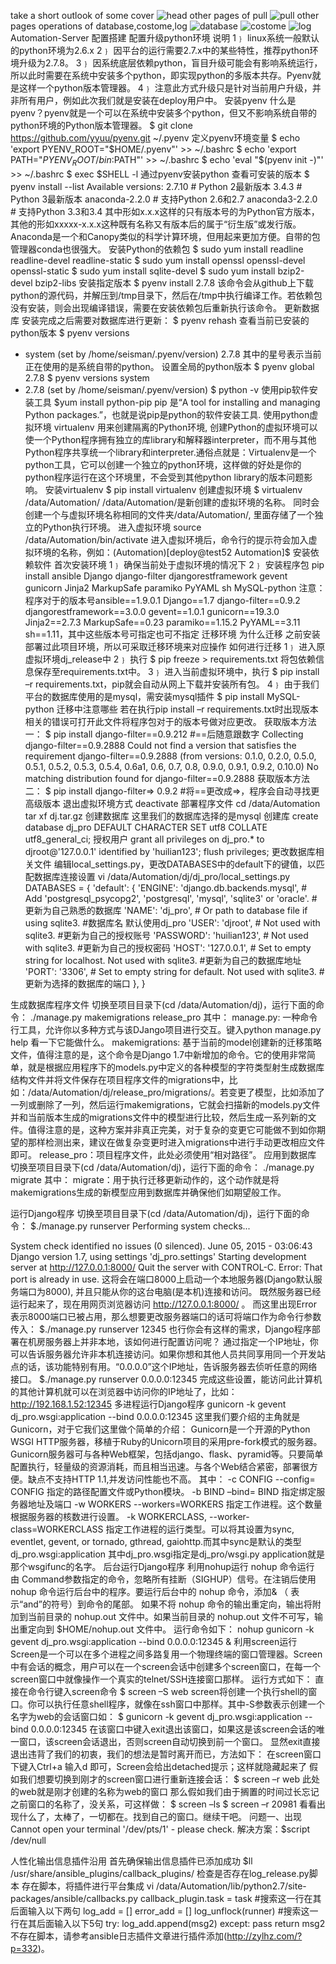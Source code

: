 take a short outlook of some cover
![head](https://github.com/targetoyes/ansible_release/blob/master/readgif/head.jpg)
other pages of pull
![pull](https://github.com/targetoyes/ansible_release/blob/master/readgif/pull.jpg)
other pages operations of database,costome,log
![database](https://github.com/targetoyes/ansible_release/blob/master/readgif/database.jpg)
![costome](https://github.com/targetoyes/ansible_release/blob/master/readgif/costome.png)
![log](https://github.com/targetoyes/ansible_release/blob/master/readgif/log.png)
                                        Automation-Server 配置搭建
配置升级python环境
说明
1﹜	linux系统一般默认的python环境为2.6.x
2﹜	因平台的运行需要2.7.x中的某些特性，推荐python环境升级为2.7.8。 
3﹜	因系统底层依赖python，盲目升级可能会有影响系统运行，所以此时需要在系统中安装多个python，即实现python的多版本共存。Pyenv就是这样一个python版本管理器。
4﹜	注意此方式升级只是针对当前用户升级，并非所有用户，例如此次我们就是安装在deploy用户中。
安装pyenv
什么是pyenv？pyenv就是一个可以在系统中安装多个python，但又不影响系统自带的python环境的Python版本管理器。
$ git clone https://github.com/yyuu/pyenv.git ~/.pyenv
 定义pyenv环境变量
$ echo 'export PYENV_ROOT="$HOME/.pyenv"' >> ~/.bashrc
$ echo 'export PATH="$PYENV_ROOT/bin:$PATH"' >> ~/.bashrc
$ echo 'eval "$(pyenv init -)"' >> ~/.bashrc
$ exec $SHELL -l
通过pyenv安装python
查看可安装的版本
$ pyenv install --list
Available versions:
  2.7.10                       # Python 2最新版本
  3.4.3                        # Python 3最新版本
anaconda-2.2.0               # 支持Python 2.6和2.7
anaconda3-2.2.0              # 支持Python 3.3和3.4
其中形如x.x.x这样的只有版本号的为Python官方版本，其他的形如xxxxx-x.x.x这种既有名称又有版本后的属于“衍生版”或发行版。Anaconda是一个和Canopy类似的科学计算环境，但用起来更加方便。自带的包管理器conda也很强大。
安装Python的依赖包
$ sudo yum install readline readline-devel readline-static
$ sudo yum install openssl openssl-devel openssl-static
$ sudo yum install sqlite-devel
$ sudo yum install bzip2-devel bzip2-libs
安装指定版本
$ pyenv install 2.7.8
该命令会从github上下载python的源代码，并解压到/tmp目录下，然后在/tmp中执行编译工作。若依赖包没有安装，则会出现编译错误，需要在安装依赖包后重新执行该命令。
更新数据库
安装完成之后需要对数据库进行更新：
$ pyenv rehash
查看当前已安装的python版本
$ pyenv versions
* system (set by /home/seisman/.pyenv/version)
2.7.8
其中的星号表示当前正在使用的是系统自带的python。
设置全局的python版本
$ pyenv global 2.7.8
$ pyenv versions
system
* 2.7.8 (set by /home/seisman/.pyenv/version)
$ python -v
使用pip软件安装工具
$yum install python-pip
pip 是“A tool for installing and managing Python packages.”，也就是说pip是python的软件安装工具.
使用python虚拟环境
virtualenv 用来创建隔离的Python环境, 创建Python的虚拟环境可以使一个Python程序拥有独立的库library和解释器interpreter，而不用与其他Python程序共享统一个library和interpreter.通俗点就是：Virtualenv是一个python工具，它可以创建一个独立的python环境，这样做的好处是你的python程序运行在这个环境里，不会受到其他python library的版本问题影响。
安装virtualenv
$ pip install virtualenv
创建虚拟环境
$ virtualenv /data/Automation/
/data/Automation/是新创建的虚拟环境的名称。 同时会创建一个与虚拟环境名称相同的文件夹/data/Automation/, 里面存储了一个独立的Python执行环境。
进入虚拟环境
source /data/Automation/bin/activate
进入虚拟环境后，命令行的提示符会加入虚拟环境的名称，例如：(Automation)[deploy@test52 Automation]$
安装依赖软件
首次安装环境
1﹜	确保当前处于虚拟环境的情况下
2﹜	安装程序包
pip install ansible Django django-filter djangorestframework gevent gunicorn Jinja2 MarkupSafe paramiko PyYAML sh MySQL-python
    注意：程序对于的版本号ansible==1.9.0.1 Django==1.7 django-filter==0.9.2 djangorestframework==3.0.0 gevent==1.0.1 gunicorn==19.3.0 Jinja2==2.7.3 MarkupSafe==0.23 paramiko==1.15.2 PyYAML==3.11 sh==1.11，其中这些版本号可指定也可不指定
迁移环境
为什么迁移
之前安装部署过此项目环境，所以可采取迁移环境来对应操作
如何进行迁移
1﹜	进入原虚拟环境dj_release中
2﹜	执行 $ pip freeze > requirements.txt 将包依赖信息保存至requirements.txt中。
3﹜	进入当前虚拟环境中，执行 $ pip install –r requirements.txt，pip就会自动从网上下载并安装所有包。
4﹜	由于我们平台的数据库使用的是mysql，需安装mysql插件 $ pip install MySQL-python
迁移中注意哪些
若在执行pip install –r requirements.txt时出现版本相关的错误可打开此文件将程序包对于的版本号做对应更改。
获取版本方法一：
$ pip install django-filter==0.9.212                  #==后随意跟数字
Collecting django-filter==0.9.2888
    Could not find a version that satisfies the requirement django-filter==0.9.2888 (from versions: 0.1.0, 0.2.0, 0.5.0, 0.5.1, 0.5.2, 0.5.3, 0.5.4, 0.6a1, 0.6, 0.7, 0.8, 0.9.0, 0.9.1, 0.9.2, 0.10.0)
No matching distribution found for django-filter==0.9.2888
获取版本方法二：
$ pip install django-filter=> 0.9.2                  #将==更改成=>，程序会自动寻找更高级版本
退出虚拟环境方式
deactivate
部署程序文件
cd /data/Automation
tar xf dj.tar.gz
创建数据库
   这里我们的数据库选择的是mysql
创建库
create database dj_pro DEFAULT CHARACTER SET utf8 COLLATE utf8_general_ci;
授权用户
grant all privileges on dj_pro.* to djroot@'127.0.0.1' identified by 'huilian123';
flush privileges;
更改数据库相关文件
编辑local_settings.py，更改DATABASES中的default下的键值，以匹配数据库连接设置
vi /data/Automation/dj/dj_pro/local_settings.py
DATABASES = {
    'default': {
        'ENGINE': 'django.db.backends.mysql', # Add 'postgresql_psycopg2', 'postgresql', 'mysql', 'sqlite3' or 'oracle'.      #更新为自己熟悉的数据库
        'NAME': 'dj_pro', # Or path to database file if using sqlite3.	#数据库名 默认使用dj_pro
        'USER': 'djroot', # Not used with sqlite3.                                                                                      #更新为自己的授权账号
        'PASSWORD': 'huilian123', # Not used with sqlite3.                                                                             #更新为自己的授权密码
        'HOST': '127.0.0.1', # Set to empty string for localhost. Not used with sqlite3.                                           #更新为自己的数据库地址
        'PORT': '3306', # Set to empty string for default. Not used with sqlite3.                                                   #更新为选择的数据库的端口
    },
}

生成数据库程序文件
切换至项目目录下(cd /data/Automation/dj)，运行下面的命令：
./manage.py makemigrations release_pro
其中：
manage.py: 一种命令行工具，允许你以多种方式与该DJango项目进行交互。键入python manage.py help 看一下它能做什么。
makemigrations: 基于当前的model创建新的迁移策略文件，值得注意的是，这个命令是Django 1.7中新增加的命令。它的使用非常简单，就是根据应用程序下的models.py中定义的各种模型的字符类型射生成数据库结构文件并将文件保存在项目程序文件的migrations中，比如：/data/Automation/dj/release_pro/migrations/。若变更了模型，比如添加了一列或删除了一列，然后运行makemigrations，它就会扫描新的models.py文件并和当前版本生成的migrations文件中的模型进行比较，然后生成一系列新的文件。值得注意的是，这种方案并非真正完美，对于复杂的变更它可能做不到如你期望的那样检测出来，建议在做复杂变更时进入migrations中进行手动更改相应文件即可。
release_pro：项目程序文件，此处必须使用“相对路径”。
应用到数据库
切换至项目目录下(cd /data/Automation/dj)，运行下面的命令：
./manage.py migrate
其中：
migrate：用于执行迁移更新动作的，这个动作就是将makemigrations生成的新模型应用到数据库并确保他们如期望般工作。

运行Django程序
切换至项目目录下(cd /data/Automation/dj)，运行下面的命令：
$./manage.py runserver
Performing system checks...

System check identified no issues (0 silenced).
June 05, 2015 - 03:06:43
Django version 1.7, using settings 'dj_pro.settings'
Starting development server at http://127.0.0.1:8000/
Quit the server with CONTROL-C.
Error: That port is already in use. 
这将会在端口8000上启动一个本地服务器(Django默认服务端口为8000), 并且只能从你的这台电脑(是本机)连接和访问。 既然服务器已经运行起来了，现在用网页浏览器访问 http://127.0.0.1:8000/ 。
而这里出现Error表示8000端口已被占用，那么想要更改服务器端口的话可将端口作为命令行参数传入：
$./manage.py runserver 12345
也行你会有这样的需求，Django程序部署在机房服务器上并非本地，该如何进行配置访问呢？
通过指定一个IP地址，你可以告诉服务器允许非本机连接访问。如果你想和其他人员共同享用同一个开发站点的话，该功能特别有用。“0.0.0.0”这个IP地址，告诉服务器去侦听任意的网络接口。
$./manage.py runserver 0.0.0.0:12345
完成这些设置，能访问此计算机的其他计算机就可以在浏览器中访问你的IP地址了，比如：http://192.168.1.52:12345
多进程运行Django程序
gunicorn -k gevent dj_pro.wsgi:application --bind 0.0.0.0:12345
这里我们要介绍的主角就是Gunicorn，对于它我们这里做个简单的介绍：
Gunicorn是一个开源的Python WSGI HTTP服务器，移植于Ruby的Unicorn项目的采用pre-fork模式的服务器。Gunicorn服务器可与各种Web框架，包括django、flask、pyramid等。只要简单配置执行，轻量级的资源消耗，而且相当迅速。与各个Web结合紧密，部署很方便。缺点不支持HTTP 1.1,并发访问性能也不高。
其中：
-c CONFIG --config= CONFIG                     指定的路径配置文件或Python模块。
-b BIND –bind= BIND                             指定绑定服务器地址及端口
-w WORKERS --workers=WORKERS                   指定工作进程。这个数量根据服务器的核数进行设置。
-k WORKERCLASS, --worker-class=WORKERCLASS   指定工作进程的运行类型。可以将其设置为sync, eventlet, gevent, or tornado, gthread, gaiohttp.而其中sync是默认的类型
dj_pro.wsgi:application                         其中dj_pro.wsgi指定是dj_pro/wsgi.py application就是那个wsgifunc的名字。
后台运行Django程序
利用nohup运行
nohup 命令运行由 Command参数指定的命令，忽略所有挂断（SIGHUP）信号。在注销后使用 nohup 命令运行后台中的程序。要运行后台中的 nohup 命令，添加& （ 表示“and”的符号）到命令的尾部。
如果不将 nohup 命令的输出重定向，输出将附加到当前目录的 nohup.out 文件中。如果当前目录的 nohup.out 文件不可写，输出重定向到 $HOME/nohup.out 文件中。
运行命令如下：
nohup gunicorn -k gevent dj_pro.wsgi:application --bind 0.0.0.0:12345 &
利用screen运行
Screen是一个可以在多个进程之间多路复用一个物理终端的窗口管理器。Screen中有会话的概念，用户可以在一个screen会话中创建多个screen窗口，在每一个screen窗口中就像操作一个真实的telnet/SSH连接窗口那样。
运行方式如下：
直接在命令行键入screen命令
$ screen –S web
screen将创建一个执行shell的窗口。你可以执行任意shell程序，就像在ssh窗口中那样。其中-S参数表示创建一个名字为web的会话窗口如： 
$ gunicorn -k gevent dj_pro.wsgi:application --bind 0.0.0.0:12345 
在该窗口中键入exit退出该窗口，如果这是该screen会话的唯一窗口，该screen会话退出，否则screen自动切换到前一个窗口。
显然exit直接退出违背了我们的初衷，我们的想法是暂时离开而已，方法如下：
在screen窗口下键入Ctrl+a 输入d 即可，Screen会给出detached提示；这样就隐藏起来了
假如我们想要切换到刚才的screen窗口进行重新连接会话：
 $ screen –r web
此处的web就是刚才创建的名称为web的窗口
那么假如我们由于搁置的时间过长忘记之前窗口的名称了，没关系，可这样做：
$ screen –ls
$ screen –r 20981
看看出现什么了，太棒了，一切都在。找到自己的窗口。继续干吧。
问题一、出现Cannot open your terminal '/dev/pts/1' - please check.
解决方案：$script /dev/null

人性化输出信息插件沿用
首先确保输出信息插件已添加成功
   $ll /usr/share/ansible_plugins/callback_plugins/ 检查是否存在log_release.py脚本
存在脚本，将插件进行平台集成
   vi /data/Automation/lib/python2.7/site-packages/ansible/callbacks.py
    callback_plugin.task = task     #搜索这一行在其后面输入以下两句
log_add = []
error_add = []
 log_unflock(runner)              #搜索这一行在其后面输入以下5句
  try:
       log_add.append(msg2)
  except:
       pass
  return msg2
     不存在脚本，请参考ansible日志插件文章进行插件添加(http://zylhz.com/?p=332)。


